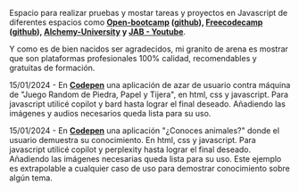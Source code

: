 Espacio para realizar pruebas y mostar tareas y proyectos en Javascript de diferentes espacios como **[Open-bootcamp](https://open-bootcamp.com/) ([github](https://github.com/Open-Bootcamp/JavaScript-Basico)), [Freecodecamp](https://www.freecodecamp.org/learn/) ([github](https://github.com/freeCodeCamp/)), [Alchemy-University](https://university.alchemy.com/) y [JAB - Youtube](https://www.youtube.com/@soyjab/playlists)**.

Y como es de bien nacidos ser agradecidos, mi granito de arena es mostrar que son plataformas profesionales 100% calidad, recomendables y gratuitas de formación.  

 15/01/2024 - En **[Codepen](https://codepen.io/Eccedev/pen/PoLWOJE)** una aplicación de azar de usuario contra máquina de "Juego Random de Piedra, Papel y Tijera", en html, css y javascript. Para javascript utilicé copilot y bard hasta lograr el final deseado. Añadiendo las imágenes y audios necesarios queda lista para su uso.  

  15/01/2024 - En **[Codepen](https://codepen.io/Eccedev/pen/YzgNYKY)** una aplicación "¿Conoces animales?" donde el usuario demuestra su conocimiento. En html, css y javascript. Para javascript utilicé copilot y perplexity hasta lograr el final deseado. Añadiendo las imágenes necesarias queda lista para su uso. Este ejemplo es extrapolable a cualquier caso de uso para demostrar conocimiento sobre algún tema.  
    
